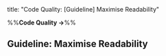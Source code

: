 <frontmatter>
title: "Code Quality: [Guideline] Maximise Readability"
</frontmatter>

<link rel="stylesheet" href="{{baseUrl}}/css/textbook.css">

<div class="website-content" id="all">

%%**Code Quality →**%%

## Guideline: Maximise Readability

<div id="main">

<include src="introduction/embed.md" boilerplate  />
<include src="basic/embed.md" boilerplate  />
<include src="intermediate/embed.md" boilerplate  />
<include src="advanced/embed.md" boilerplate  />

</div>

</div>
